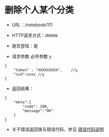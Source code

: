 # 删除个人某个分类

- URL：/notebook/111

- HTTP请求方式：delete

- 是否登陆：是

- 请求参数 必传参数 y

```
{
    "token" : "XXXXXXXXX",    //y
    "nid":xxxx //y
}
```

- 返回结果：

```
{
    "meta":{
        "code": 200,
        "message":"OK"
    } 
}
```

- 关于错误返回值与错误代码，参见 [错误代码说明](../README.md)
